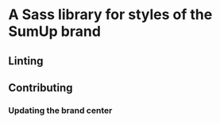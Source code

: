 # A Sass library for styles of the SumUp brand

## Linting

## Contributing

### Updating the brand center
